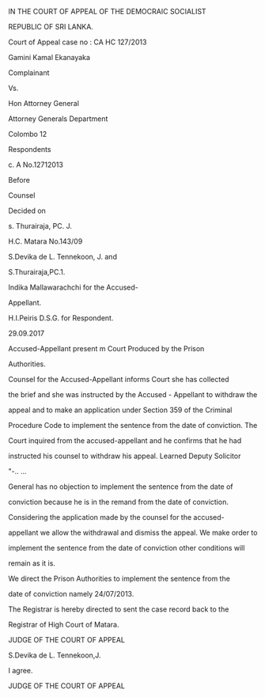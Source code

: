 IN THE COURT OF APPEAL OF THE DEMOCRAIC SOCIALIST

REPUBLIC OF SRI LANKA.

Court of Appeal case no : CA HC 127/2013

Gamini Kamal Ekanayaka

Complainant

Vs.

Hon Attorney General

Attorney Generals Department

Colombo 12

Respondents

c. A No.12712013

Before

Counsel

Decided on

s. Thurairaja, PC. J.

H.C. Matara No.143/09

S.Devika de L. Tennekoon, J. and

S.Thurairaja,PC.1.

Indika Mallawarachchi for the Accused-

Appellant.

H.I.Peiris D.S.G. for Respondent.

29.09.2017

Accused-Appellant present m Court Produced by the Prison

Authorities.

Counsel for the Accused-Appellant informs Court she has collected

the brief and she was instructed by the Accused - Appellant to withdraw the

appeal and to make an application under Section 359 of the Criminal

Procedure Code to implement the sentence from the date of conviction. The

Court inquired from the accused-appellant and he confirms that he had

instructed his counsel to withdraw his appeal. Learned Deputy Solicitor

"-.. ...

General has no objection to implement the sentence from the date of

conviction because he is in the remand from the date of conviction.

Considering the application made by the counsel for the accused-

appellant we allow the withdrawal and dismiss the appeal. We make order to

implement the sentence from the date of conviction other conditions will

remain as it is.

We direct the Prison Authorities to implement the sentence from the

date of conviction namely 24/07/2013.

The Registrar is hereby directed to sent the case record back to the

Registrar of High Court of Matara.

JUDGE OF THE COURT OF APPEAL

S.Devika de L. Tennekoon,J.

I agree.

JUDGE OF THE COURT OF APPEAL